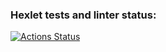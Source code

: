 ### Hexlet tests and linter status:
[![Actions Status](https://github.com/542993/frontend-project-lvl1/workflows/hexlet-check/badge.svg)](https://github.com/542993/frontend-project-lvl1/actions)